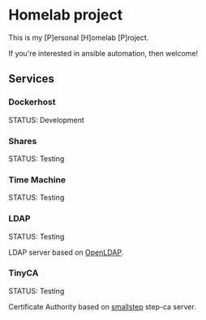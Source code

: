 # Homelab project

This is my [P]ersonal [H]omelab [P]roject.

If you're interested in ansible automation, then welcome!

## Services

### Dockerhost

STATUS: Development

### Shares

STATUS: Testing

### Time Machine

STATUS: Testing

### LDAP

STATUS: Testing

LDAP server based on [OpenLDAP](https://www.openldap.org/).

### TinyCA

STATUS: Testing

Certificate Authority based on [smallstep](https://smallstep.com/) step-ca server.
